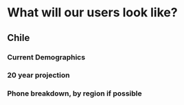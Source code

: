# What will our users look like?

## Chile

### Current Demographics

### 20 year projection

### Phone breakdown, by region if possible
